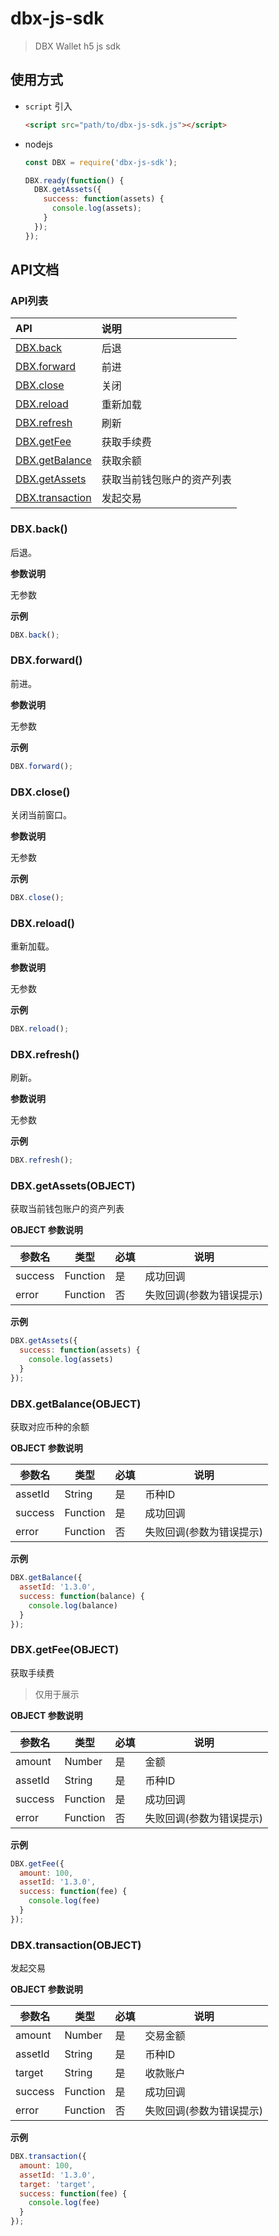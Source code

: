 # dbx-js-sdk
> DBX Wallet h5 js sdk


## 使用方式
  - `script` 引入
    
    ```html
    <script src="path/to/dbx-js-sdk.js"></script>
    ```
    
  - nodejs 

    ```js
    const DBX = require('dbx-js-sdk');
    
    DBX.ready(function() {
      DBX.getAssets({
        success: function(assets) {
          console.log(assets);
        }
      });
    });
    ```

## API文档

### API列表

  API                                 | 说明
  :-----------------------------------|:-----------------------
  [DBX.back](#DBX-back)               | 后退
  [DBX.forward](#DBX-forward)         | 前进
  [DBX.close](#DBX-close)             | 关闭
  [DBX.reload](#DBX-reload)           | 重新加载
  [DBX.refresh](#DBX-refresh)         | 刷新
  [DBX.getFee](#DBX-getFee)           | 获取手续费
  [DBX.getBalance](#DBX-getBalance)   | 获取余额
  [DBX.getAssets](#DBX-getAssets)     | 获取当前钱包账户的资产列表
  [DBX.transaction](#DBX-transaction) | 发起交易

### DBX.back()
  
  后退。
  
  **参数说明**
	
  无参数
  
  **示例**
  
  ```js
  DBX.back();
  ```

### DBX.forward()
  
  前进。
  
  **参数说明**
	
  无参数
  
  **示例**
  
  ```js
  DBX.forward();
  ```

### DBX.close()
  
  关闭当前窗口。
  
  **参数说明**
	
  无参数
  
  **示例**
  
  ```js
  DBX.close();
  ```

### DBX.reload()
  
  重新加载。
  
  **参数说明**
	
  无参数
  
  **示例**
  
  ```js
  DBX.reload();
  ```

### DBX.refresh()
  
  刷新。
  
  **参数说明**
	
  无参数
  
  **示例**
  
  ```js
  DBX.refresh();
  ```

### DBX.getAssets(OBJECT)
  
  获取当前钱包账户的资产列表
  
  **OBJECT 参数说明**
	
  参数名   |  类型     | 必填 | 说明
  --------|----------|------|---------------------
  success | Function |  是  | 成功回调
  error   | Function |  否  | 失败回调(参数为错误提示)
  
  **示例**
  
  ```js
  DBX.getAssets({
    success: function(assets) {
      console.log(assets)
    }
  });
  ```

### DBX.getBalance(OBJECT)
  
  获取对应币种的余额
  
  **OBJECT 参数说明**
	
  参数名   |  类型     | 必填 | 说明
  --------|----------|------|---------------------
  assetId | String   |  是  | 币种ID
  success | Function |  是  | 成功回调
  error   | Function |  否  | 失败回调(参数为错误提示)
  
  **示例**
  
  ```js
  DBX.getBalance({
    assetId: '1.3.0',
    success: function(balance) {
      console.log(balance)
    }
  });
  ```

### DBX.getFee(OBJECT)
  
  获取手续费
  
  > 仅用于展示
  
  **OBJECT 参数说明**
	
  参数名   |  类型     | 必填 | 说明
  --------|----------|------|---------------------
  amount  | Number   |  是  | 金额
  assetId | String   |  是  | 币种ID
  success | Function |  是  | 成功回调
  error   | Function |  否  | 失败回调(参数为错误提示)
  
  **示例**
  
  ```js
  DBX.getFee({
    amount: 100,
    assetId: '1.3.0',
    success: function(fee) {
      console.log(fee)
    }
  });
  ```

### DBX.transaction(OBJECT)

  发起交易

  **OBJECT 参数说明**
	
  参数名   |  类型     | 必填 | 说明
  --------|----------|------|---------------------
  amount  | Number   |  是  | 交易金额
  assetId | String   |  是  | 币种ID
  target  | String   |  是  | 收款账户
  success | Function |  是  | 成功回调
  error   | Function |  否  | 失败回调(参数为错误提示)
  
  **示例**
  
  ```js
  DBX.transaction({
    amount: 100,
    assetId: '1.3.0',
    target: 'target',
    success: function(fee) {
      console.log(fee)
    }
  });
  ```